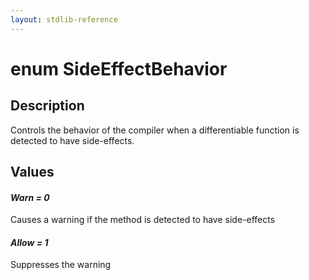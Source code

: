```yaml
---
layout: stdlib-reference
---
```


# enum SideEffectBehavior

## Description

Controls the behavior of the compiler when a differentiable function is detected to have side-effects.


## Values 

####  <a id="decl-Warn"></a>_Warn = 0_
Causes a warning if the method is detected to have side-effects

####  <a id="decl-Allow"></a>_Allow = 1_
Suppresses the warning


<script>
// Fix .md links to .html when on ReadTheDocs
if (window.location.hostname.includes('readthedocs') || 
    window.location.hostname.includes('rtfd.io')) {
  document.addEventListener('DOMContentLoaded', function() {
    const links = document.querySelectorAll('a');
    links.forEach(link => {
      if (link.getAttribute('href') && link.getAttribute('href').endsWith('.md')) {
        link.href = link.href.replace(/\.md($|#|\?)/, '.html$1');
      }
    });
  });
}
</script>
